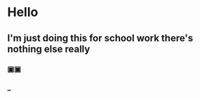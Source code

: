 # <strong>Hello</strong>
## I'm just doing this for school work there's nothing else really
### ▣▣
### _

<i class="devicon-safari-plain"></i>
